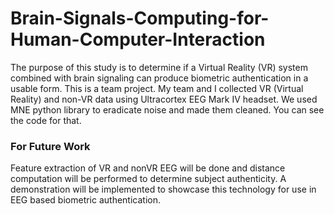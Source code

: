 # Brain-Signals-Computing-for-Human-Computer-Interaction

The purpose of this study is to determine if a Virtual Reality (VR) system combined with brain signaling can produce biometric authentication in a usable form. This is a team project. My team and I collected VR (Virtual Reality) and non-VR data using Ultracortex EEG Mark IV headset. We used MNE python library to eradicate noise and made them cleaned. You can see the code for that. 
 

### For Future Work

Feature extraction of VR and nonVR EEG will be done and distance computation will be performed to determine subject authenticity. A demonstration will be implemented to showcase this technology for use in EEG based biometric authentication.
